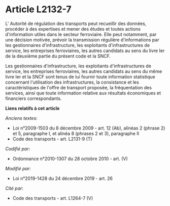 # Article L2132-7

L' Autorité de régulation des transports peut recueillir des données, procéder à des expertises et mener des études et toutes
actions d'information utiles dans le secteur ferroviaire. Elle peut notamment, par une décision motivée, prévoir la
transmission régulière d'informations par les gestionnaires d'infrastructure, les exploitants d'infrastructures de service,
les entreprises ferroviaires, les autres candidats au sens du livre Ier de la deuxième partie du présent code et la SNCF.

Les gestionnaires d'infrastructure, les exploitants d'infrastructures de service, les entreprises ferroviaires, les autres
candidats au sens du même livre Ier et la SNCF sont tenus de lui fournir toute information statistique concernant
l'utilisation des infrastructures, la consistance et les caractéristiques de l'offre de transport proposée, la fréquentation
des services, ainsi que toute information relative aux résultats économiques et financiers correspondants.

**Liens relatifs à cet article**

_Anciens textes_:

  - Loi n°2009-1503 du 8 décembre 2009 - art. 12 (Ab), alinéas 2 (phrase 2) et 5, paragraphe I, et alinéa 8 (phrases 2 et 3), paragraphe II
  - Code des transports - art. L2131-9 (T)

_Codifié par_:

  - Ordonnance n°2010-1307 du 28 octobre 2010 - art. (V)

_Modifié par_:

  - Loi n°2019-1428 du 24 décembre 2019 - art. 26

_Cité par_:

  - Code des transports - art. L1264-7 (V)

